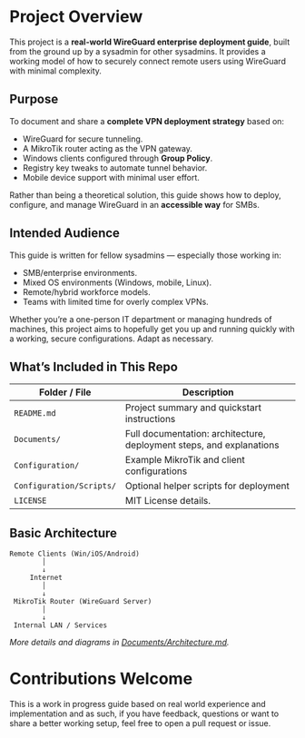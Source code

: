 # Project Overview

This project is a **real-world WireGuard enterprise deployment guide**, built from the ground up by a sysadmin for other sysadmins. It provides a working model of how to securely connect remote users using WireGuard with minimal complexity. 

## Purpose

To document and share a **complete VPN deployment strategy** based on:

- WireGuard for secure tunneling.
- A MikroTik router acting as the VPN gateway.
- Windows clients configured through **Group Policy**.
- Registry key tweaks to automate tunnel behavior.
- Mobile device support with minimal user effort.

Rather than being a theoretical solution, this guide shows how to deploy, configure, and manage WireGuard in an **accessible way** for SMBs.

## Intended Audience

This guide is written for fellow sysadmins — especially those working in:

- SMB/enterprise environments.
- Mixed OS environments (Windows, mobile, Linux).
- Remote/hybrid workforce models.
- Teams with limited time for overly complex VPNs.

Whether you’re a one-person IT department or managing hundreds of machines, this project aims to hopefully get you up and running quickly with a working, secure configurations. Adapt as necessary.

## What’s Included in This Repo

| Folder / File           | Description                                                          |
|-------------------------|----------------------------------------------------------------------|
| `README.md`             | Project summary and quickstart instructions                          |
| `Documents/`            | Full documentation: architecture, deployment steps, and explanations |
| `Configuration/`        | Example MikroTik and client configurations                           |
| `Configuration/Scripts/`| Optional helper scripts for deployment                               |
| `LICENSE`               | MIT License details.                                                 |

## Basic Architecture

```
Remote Clients (Win/iOS/Android) 
        │
        ↓
     Internet
        │
        ↓
 MikroTik Router (WireGuard Server)
        │
        ↓
 Internal LAN / Services
```
*More details and diagrams in [Documents/Architecture.md](https://github.com/ErlandAbazi/wireguard-enterprise-deployment/blob/main/Documents/Architecture.md).*

# Contributions Welcome

This is a work in progress guide based on real world experience and implementation and as such, if you have feedback, questions or want to share a better working setup, feel free to open a pull request or issue.
